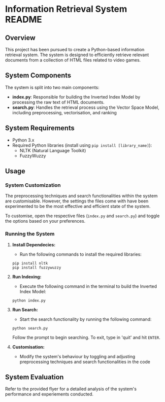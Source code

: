# Information Retrieval System README

## Overview

This project has been pursued to create a Python-based information retrieval system. The system is designed to efficiently retrieve relevant documents from a collection of HTML files related to video games.

## System Components

The system is split into two main components:

- **index.py**: Responsible for building the Inverted Index Model by processing the raw text of HTML documents.
- **search.py**: Handles the retrieval process using the Vector Space Model, including preprocessing, vectorisation, and ranking

## System Requirements

- Python 3.x
- Required Python libraries (install using `pip install [library_name]`):
    - NLTK (Natural Language Toolkit)
    - FuzzyWuzzy

## Usage

### System Customization

The preprocessing techniques and search functionalities within the system are customisable. However, the settings the files come with have been experimented to be the most effective and efficient state of the system.

To customise, open the respective files (`index.py` and `search.py`) and toggle the options based on your preferences.

### Running the System

1. **Install Dependecies:**
   - Run the following commands to install the required libraries:
   ```
   pip install nltk
   pip install fuzzywuzzy
   ```

2. **Run Indexing:**
   - Execute the following command in the terminal to build the Inverted Index Model:
   ```
   python index.py
   ```
   
3. **Run Search:**
   - Start the search functionality by running the following command:
   ```
   python search.py
   ```
   Follow the prompt to begin searching.
   To exit, type in 'quit' and hit `ENTER`.

4. **Customisation:**
   - Modify the system's behaviour by toggling and adjusting preprocessing techniques and search functionalities in the code

## System Evaluation

Refer to the provided flyer for a detailed analysis of the system's performance and experiements conducted.
